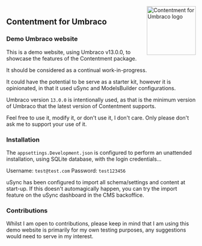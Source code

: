 <img src="../../docs/assets/img/logo.png" alt="Contentment for Umbraco logo" title="A state of Umbraco happiness." height="130" align="right">

## Contentment for Umbraco

### Demo Umbraco website

This is a demo website, using Umbraco v13.0.0, to showcase the features of the Contentment package.

It should be considered as a continual work-in-progress.

It could have the potential to be serve as a starter kit, however it is opinionated, in that it used uSync and ModelsBuilder configurations.

Umbraco version `13.0.0` is intentionally used, as that is the minimum version of Umbraco that the latest version of Contentment supports.

Feel free to use it, modify it, or don't use it, I don't care. Only please don't ask me to support your use of it.


### Installation

The `appsettings.Development.json` is configured to perform an unattended installation, using SQLite database, with the login credentials...

Username: `test@test.com`
Password: `test123456`

uSync has been configured to import all schema/settings and content at start-up. If this doesn't automagically happen, you can try the import feature on the uSync dashboard in the CMS backoffice.


### Contributions

Whilst I am open to contributions, please keep in mind that I am using this demo website is primarily for my own testing purposes, any suggestions would need to serve in my interest.

